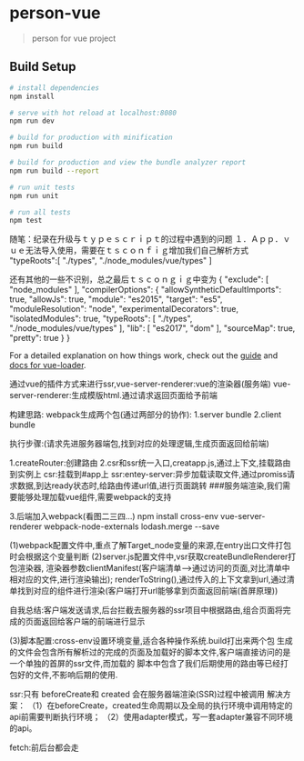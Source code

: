 # person-vue

> person for vue project

## Build Setup

``` bash
# install dependencies
npm install

# serve with hot reload at localhost:8080
npm run dev

# build for production with minification
npm run build

# build for production and view the bundle analyzer report
npm run build --report

# run unit tests
npm run unit

# run all tests
npm test
```


随笔：纪录在升级与ｔｙｐｅｓｃｒｉｐｔ的过程中遇到的问题
１．Ａｐｐ．ｖｕｅ无法导入使用，需要在ｔｓｃｏｎｆｉｇ增加我们自己解析方式
"typeRoots":[
"./types",
"./node_modules/vue/types"
]

还有其他的一些不识别，总之最后ｔｓｃｏｎｇｉｇ中变为
{
        "exclude": [
          "node_modules"
        ],
        "compilerOptions": {
          "allowSyntheticDefaultImports": true,
          "allowJs": true,
          "module": "es2015",
          "target": "es5",
          "moduleResolution": "node",
          "experimentalDecorators": true,
          "isolatedModules": true,
          "typeRoots": [
            "./types",
            "./node_modules/vue/types"
          ],
          "lib": [
            "es2017",
            "dom"
          ],
          "sourceMap": true,
          "pretty": true
        }
      }

For a detailed explanation on how things work, check out the [guide](http://vuejs-templates.github.io/webpack/) and [docs for vue-loader](http://vuejs.github.io/vue-loader).


通过vue的插件方式来进行ssr,vue-server-renderer:vue的渲染器(服务端)
vue-server-renderer:生成模版html.通过请求返回页面给予前端

构建思路:
webpack生成两个包(通过两部分的协作):
1.server bundle
2.client bundle

执行步骤:(请求先进服务器端包,找到对应的处理逻辑,生成页面返回给前端)

1.createRouter:创建路由
2.csr和ssr统一入口,creatapp.js,通过上下文,挂载路由到实例上
csr:挂载到#app上
ssr:entey-server:异步加载读取文件,通过promiss请求数据,到达ready状态时,给路由传递url值,进行页面跳转
###服务端渲染,我们需要能够处理加载vue组件,需要webpack的支持

3.后端加入webpack(看图二三四...)
npm install cross-env vue-server-renderer webpack-node-externals lodash.merge --save

(1)webpack配置文件中,重点了解Target_node变量的来源,在entry出口文件打包时会根据这个变量判断
(2)server.js配置文件中,vsr获取createBundleRenderer打包渲染器,
渲染器参数clientManifest(客户端清单-->通过访问的页面,对比清单中相对应的文件,进行渲染输出);
renderToString(),通过传入的上下文拿到url,通过清单找到对应的组件进行渲染(客户端打开url能够拿到页面返回前端(首屏原理))

自我总结:客户端发送请求,后台拦截去服务器的ssr项目中根据路由,组合页面将完成的页面返回给客户端的前端进行显示

(3)脚本配置:cross-env设置环境变量,适合各种操作系统.build打出来两个包
  生成的文件会包含所有解析过的完成的页面及加载好的脚本文件,客户端直接访问的是一个单独的首屏的ssr文件,而加载的
  脚本中包含了我们后期使用的路由等已经打包好的文件,不影响后期的使用.
  
ssr:只有 beforeCreate和 created 会在服务器端渲染(SSR)过程中被调用
解决方案：
（1）在beforeCreate，created生命周期以及全局的执行环境中调用特定的api前需要判断执行环境；
（2）使用adapter模式，写一套adapter兼容不同环境的api。

fetch:前后台都会走

